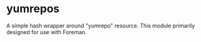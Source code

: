yumrepos
========

A simple hash wrapper around "yumrepo" resource. This module primarily designed for use with Foreman.
